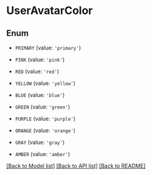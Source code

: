 # UserAvatarColor


## Enum

* `PRIMARY` (value: `'primary'`)

* `PINK` (value: `'pink'`)

* `RED` (value: `'red'`)

* `YELLOW` (value: `'yellow'`)

* `BLUE` (value: `'blue'`)

* `GREEN` (value: `'green'`)

* `PURPLE` (value: `'purple'`)

* `ORANGE` (value: `'orange'`)

* `GRAY` (value: `'gray'`)

* `AMBER` (value: `'amber'`)

[[Back to Model list]](../README.md#documentation-for-models) [[Back to API list]](../README.md#documentation-for-api-endpoints) [[Back to README]](../README.md)


